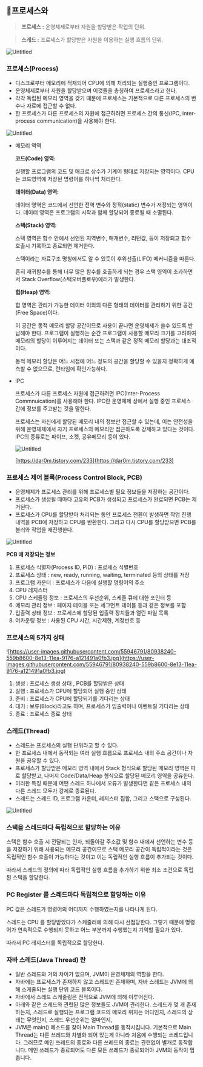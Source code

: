 ## 📍프로세스와 
> **프로세스 :** 운영체제로부터 자원을 할당받은 작업의 단위.
> 

> **스레드 :** 프로세스가 할당받은 자원을 이용하는 실행 흐름의 단위.
> 

![Untitled](https://s3-us-west-2.amazonaws.com/secure.notion-static.com/4e857411-659c-4be2-b064-7a0130f45d03/Untitled.png)

### **프로세스(Process)**

- 디스크로부터 메모리에 적재되어 CPU에 의해 처리되는 실행중인 프로그램이다.
- 운영체제로부터 자원을 할당받으며 이것들을 총칭하여 프로세스라고 한다.
- 각각 독립된 메모리 영역을 갖기 때문에 프로세스는 기본적으로 다른 프로세스의 변수나 자료에 접근할 수 없다.
- 한 프로세스가 다른 프로세스의 자원에 접근하려면 프로세스 간의 통신(IPC, inter-process communication)을 사용해야 한다.

![Untitled](https://s3-us-west-2.amazonaws.com/secure.notion-static.com/4253ccc8-3075-4094-aade-28ea6bed8d48/Untitled.png)

- 메모리 역역
    
    **코드(Code) 영역:**
    
    실행할 프로그램의 코드 및 매크로 상수가 기계어 형태로 저장되는 영역이다. CPU는 코드영역에 저장된 명령어를 하나씩 처리한다.
    
    **데이터(Data) 영역:**
    
    데이터 영역은 코드에서 선언한 전역 변수와 정적(static) 변수가 저장되는 영역이다. 데이터 영역은 프로그램의 시작과 함께 할당되어 종료될 때 소멸된다.
    
    **스택(Stack) 영역:**
    
    스택 영역은 함수 안에서 선언된 지역변수, 매개변수, 리턴값, 등이 저장되고 함수 호출시 기록하고 종료되면 제거한다.
    
    스택이라는 자료구조 명칭에서도 알 수 있듯이 후위선출(LIFO) 메커니즘을 따른다.
    
    흔히 재귀함수를 통해 너무 많은 함수를 호출하게 되는 경우 스택 영역이 초과하면서 Stack Overflow(스택오버플로우)에러가 발생한다.
    
    **힙(Heap) 영역:**
    
    힙 영역은 관리가 가능한 데이터 이외의 다른 형태의 데이터를 관리하기 위한 공간(Free Space)이다.
    
    이 공간은 동적 메모리 할당 공간이므로 사용이 끝나면 운영체제가 쓸수 있도록 반납해야 한다. 프로그램이 실행하는 순간 프로그램이 사용할 메모리 크기를 고려하여 메모리의 할당이 이루어지는 데이터 또는 스택과 같은 정적 메모리 할당과는 대조적이다.
    
    동적 메모리 할당은 어느 시점에 어느 정도의 공간을 할당할 수 있을지 정확히게 예측할 수 없으므로, 런타임에 확인가능하다.
    
- IPC
    
    프로세스가 다른 프로세스 자원에 접근하려면 IPC(Inter-Process Commnuication)를 사용해야 한다.
    IPC란 운영체제 상에서 실행 중인 프로세스 간에 정보를 주고받는 것을 말한다.
    
    프로세스는 자신에게 할당된 메모리 내의 정보만 접근할 수 있는데, 이는 안전성을 위해 운영체제에서 자기 프로세스의 메모리만 접근하도록 강제하고 있다는 것이다.
    IPC의 종류로는 파이프, 소켓, 공유메모리 등이 있다.
    
    ![Untitled](https://s3-us-west-2.amazonaws.com/secure.notion-static.com/33e9c891-6ffe-4340-bd67-8f6f921e83f7/Untitled.png)
    
    [https://dar0m.tistory.com/233](https://dar0m.tistory.com/233)
    

### **프로세스 제어 블록(Process Control Block, PCB)**

- 운영체제가 프로세스 관리를 위해 프로세스별 필요 정보들을 저장하는 공간이다.
- 프로세스가 생성될 때마다 고유의 PCB가 생성되고 프로세스가 완료되면 PCB는 제거된다.
- 프로세스가 CPU를 할당받아 처리되는 동안 프로세스 전환이 발생하면 작업 진행 내역을 PCB에 저장하고 CPU를 반환한다. 그리고 다시 CPU를 할당받으면 PCB를 불러와 작업을 재진행한다.

![Untitled](https://s3-us-west-2.amazonaws.com/secure.notion-static.com/cef40ce1-803b-4e6c-9e2c-efcf16962761/Untitled.png)

**PCB 에 저장되는 정보**

1. 프로세스 식별자(Process ID, PID) : 프로세스 식별번호
2. 프로세스 상태 : new, ready, running, waiting, terminated 등의 상태를 저장
3. 프로그램 카운터 : 프로세스가 다음에 실행할 명령어의 주소
4. CPU 레지스터
5. CPU 스케쥴링 정보 : 프로세스의 우선순위, 스케줄 큐에 대한 포인터 등
6. 메모리 관리 정보 : 페이지 테이블 또는 세그먼트 테이블 등과 같은 정보를 포함
7. 입출력 상태 정보 : 프로세스에 할당된 입출력 장치들과 열린 파일 목록
8. 어카운팅 정보 : 사용된 CPU 시간, 시간제한, 계정번호 등

### 프로세스의 5가지 상태

![https://user-images.githubusercontent.com/55946791/80938240-559b8600-8e13-11ea-9176-a121491a0fb3.jpg](https://user-images.githubusercontent.com/55946791/80938240-559b8600-8e13-11ea-9176-a121491a0fb3.jpg)

1. 생성 : 프로세스 생성 상태 , PCB를 할당받은 상태
2. 실행 : 프로세스가 CPU에 할당되어 실행 중인 상태
3. 준비 : 프로세스가 CPU에 할당되기를 기다리는 상태
4. 대기 : 보류(Block)라고도 하며, 프로세스가 입출력이나 이벤트릴 기다리는 상태
5. 종료 : 프로세스 종료 상태

### **스레드(Thread)**

- 스레드는 프로세스의 실행 단위라고 할 수 있다.
- 한 프로세스 내에서 동작되는 여러 실행 흐름으로 프로세스 내의 주소 공간이나 자원을 공유할 수 있다.
- 프로세스가 할당받은 메모리 영역 내에서 Stack 형식으로 할당된 메모리 영역은 따로 할당받고, 나머지 Code/Data/Heap 형식으로 할당된 메모리 영역을 공유한다.
- 이러한 특징 때문에 어떤 스레드 하나에서 오류가 발생한다면 같은 프로세스 내의 다른 스레드 모두가 강제로 종료된다.
- 스레드는 스레드 ID, 프로그램 카운터, 레지스터 집합, 그리고 스택으로 구성된다.

![Untitled](https://s3-us-west-2.amazonaws.com/secure.notion-static.com/ccc9fb8b-fb20-4a67-8ca2-a28432dccad8/Untitled.png)

### **스택을 스레드마다 독립적으로 할당하는 이유**

스택은 함수 호출 시 전달되는 인자, 되돌아갈 주소값 및 함수 내에서 선언하는 변수 등을 저장하기 위해 사용되는 메모리 공간이므로 스택 메모리 공간이 독립적이라는 것은 독립적인 함수 호출이 가능하다는 것이고 이는 독립적인 실행 흐름이 추가되는 것이다.

따라서 스레드의 정의에 따라 독립적인 실행 흐름을 추가하기 위한 최소 조건으로 독립된 스택을 할당한다.

### **PC Register 를 스레드마다 독립적으로 할당하는 이유**

PC 값은 스레드가 명령어의 어디까지 수행하였는지를 나타나게 된다.

스레드는 CPU 를 할당받았다가 스케줄러에 의해 다시 선점당한다. 그렇기 때문에 명령어가 연속적으로 수행되지 못하고 어느 부분까지 수행했는지 기억할 필요가 있다.

따라서 PC 레지스터를 독립적으로 할당한다.

### 자바 스레드(Java Thread) 란

- 일반 스레드와 거의 차이가 없으며, JVM이 운영체제의 역할을 한다.
- 자바에는 프로세스가 존재하지 않고 스레드만 존재하며, 자바 스레드는 JVM에 의해 스케줄되는 실행 단위 코드 블록이다.
- 자바에서 스레드 스케줄링은 전적으로 JVM에 의해 이루어진다.
- 아래와 같은 스레드와 관련된 많은 정보들도 JVM이 관리한다.
스레드가 몇 개 존재하는지,
스레드로 실행되는 프로그램 코드의 메모리 위치는 어디인지,
스레드의 상태는 무엇인지,
스레드 우선순위는 얼마인지,
- JVM은 main() 메소드를 찾아 Main Thread를 동작시킵니다. 기본적으로 Main Thread는 다른 쓰레드와 차별화 되어 있는게 아니라 처음에 수행되는 쓰레드입니다. 그러므로 메인 쓰레드의 종료와 다른 쓰레드의 종료는 관련없이 별개로 동작합니다. 메인 쓰레드가 종료되어도 다른 모든 쓰레드가 종료되어야 JVM의 동작이 멈춥니다.
